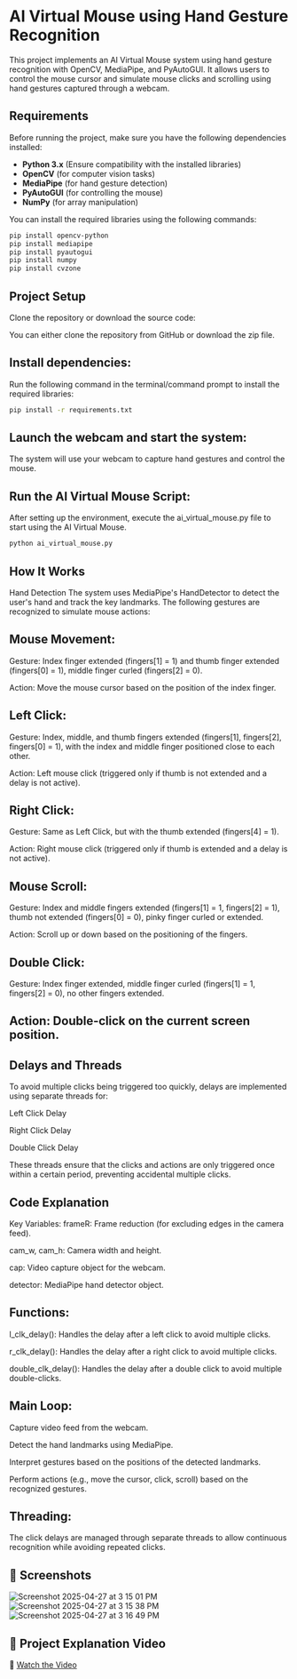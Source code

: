 # AI Virtual Mouse using Hand Gesture Recognition

This project implements an AI Virtual Mouse system using hand gesture recognition with OpenCV, MediaPipe, and PyAutoGUI. It allows users to control the mouse cursor and simulate mouse clicks and scrolling using hand gestures captured through a webcam.

## Requirements

Before running the project, make sure you have the following dependencies installed:

- **Python 3.x** (Ensure compatibility with the installed libraries)
- **OpenCV** (for computer vision tasks)
- **MediaPipe** (for hand gesture detection)
- **PyAutoGUI** (for controlling the mouse)
- **NumPy** (for array manipulation)

You can install the required libraries using the following commands:

```bash
pip install opencv-python
pip install mediapipe
pip install pyautogui
pip install numpy
pip install cvzone
```
## Project Setup
Clone the repository or download the source code:

You can either clone the repository from GitHub or download the zip file.

## Install dependencies:

Run the following command in the terminal/command prompt to install the required libraries:

```bash
pip install -r requirements.txt
```
## Launch the webcam and start the system:

The system will use your webcam to capture hand gestures and control the mouse.

## Run the AI Virtual Mouse Script:

After setting up the environment, execute the ai_virtual_mouse.py file to start using the AI Virtual Mouse.

```bash
python ai_virtual_mouse.py
```
## How It Works
Hand Detection
The system uses MediaPipe's HandDetector to detect the user's hand and track the key landmarks. The following gestures are recognized to simulate mouse actions:

## Mouse Movement:

Gesture: Index finger extended (fingers[1] = 1) and thumb finger extended (fingers[0] = 1), middle finger curled (fingers[2] = 0).

Action: Move the mouse cursor based on the position of the index finger.

## Left Click:

Gesture: Index, middle, and thumb fingers extended (fingers[1], fingers[2], fingers[0] = 1), with the index and middle finger positioned close to each other.

Action: Left mouse click (triggered only if thumb is not extended and a delay is not active).

## Right Click:

Gesture: Same as Left Click, but with the thumb extended (fingers[4] = 1).

Action: Right mouse click (triggered only if thumb is extended and a delay is not active).

## Mouse Scroll:

Gesture: Index and middle fingers extended (fingers[1] = 1, fingers[2] = 1), thumb not extended (fingers[0] = 0), pinky finger curled or extended.

Action: Scroll up or down based on the positioning of the fingers.

## Double Click:

Gesture: Index finger extended, middle finger curled (fingers[1] = 1, fingers[2] = 0), no other fingers extended.

## Action: Double-click on the current screen position.

## Delays and Threads
To avoid multiple clicks being triggered too quickly, delays are implemented using separate threads for:

Left Click Delay

Right Click Delay

Double Click Delay

These threads ensure that the clicks and actions are only triggered once within a certain period, preventing accidental multiple clicks.

## Code Explanation
Key Variables:
frameR: Frame reduction (for excluding edges in the camera feed).

cam_w, cam_h: Camera width and height.

cap: Video capture object for the webcam.

detector: MediaPipe hand detector object.

## Functions:
l_clk_delay(): Handles the delay after a left click to avoid multiple clicks.

r_clk_delay(): Handles the delay after a right click to avoid multiple clicks.

double_clk_delay(): Handles the delay after a double click to avoid multiple double-clicks.

## Main Loop:
Capture video feed from the webcam.

Detect the hand landmarks using MediaPipe.

Interpret gestures based on the positions of the detected landmarks.

Perform actions (e.g., move the cursor, click, scroll) based on the recognized gestures.

## Threading:
The click delays are managed through separate threads to allow continuous recognition while avoiding repeated clicks.

## 📸 Screenshots
![Screenshot 2025-04-27 at 3 15 01 PM](https://github.com/user-attachments/assets/e44fe9f6-a3f1-4161-80eb-dcf44980ae4a)
![Screenshot 2025-04-27 at 3 15 38 PM](https://github.com/user-attachments/assets/b5683e3d-ed8a-45f9-acd0-5b355bff9526)
![Screenshot 2025-04-27 at 3 16 49 PM](https://github.com/user-attachments/assets/7f7f3d6f-4b76-437e-b3fd-faed8b59f319)



## 🎥 Project Explanation Video
🎥 [Watch the Video](https://www.linkedin.com/posts/sathiyapriya-s-22ucs048_virtualmouse-ai-handgesture-activity-7237483480400445440-nLAy?utm_source=share&utm_medium=member_desktop&rcm=ACoAAEKubiABTjioeFLfoGOrHXFNNCGvYJ6moX8)
